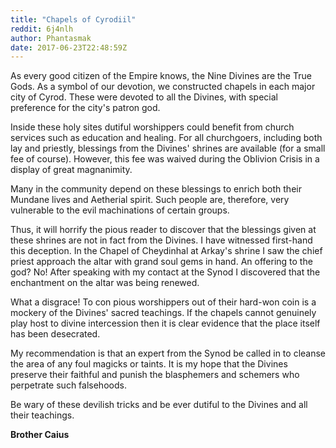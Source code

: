 ```yaml
---
title: "Chapels of Cyrodiil"
reddit: 6j4nlh
author: Phantasmak
date: 2017-06-23T22:48:59Z
---
```


As every good citizen of the Empire knows, the Nine Divines are the True Gods. As a symbol of our devotion, we constructed chapels in each major city of Cyrod. These were devoted to all the Divines, with special preference for the city's patron god.

Inside these holy sites dutiful worshippers could benefit from church services such as education and healing. For all churchgoers, including both lay and priestly, blessings from the Divines' shrines are available (for a small fee of course). However, this fee was waived during the Oblivion Crisis in a display of great magnanimity.

Many in the community depend on these blessings to enrich both their Mundane lives and Aetherial spirit. Such people are, therefore, very vulnerable to the evil machinations of certain groups.

Thus, it will horrify the pious reader to discover that the blessings given at these shrines are not in fact from the Divines. I have witnessed first-hand this deception. In the Chapel of Cheydinhal at Arkay's shrine I saw the chief priest approach the altar with grand soul gems in hand. An offering to the god? No! After speaking with my contact at the Synod I discovered that the enchantment on the altar was being renewed.

What a disgrace! To con pious worshippers out of their hard-won coin is a mockery of the Divines' sacred teachings. If the chapels cannot genuinely play host to divine intercession then it is clear evidence that the place itself has been desecrated.

My recommendation is that an expert from the Synod be called in to cleanse the area of any foul magicks or taints. It is my hope that the Divines preserve their faithful and punish the blasphemers and schemers who perpetrate such falsehoods.

Be wary of these devilish tricks and be ever dutiful to the Divines and all their teachings.

**Brother Caius**
